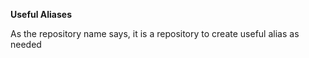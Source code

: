**Useful Aliases**

As the repository name says, it is a repository to create useful alias as needed
